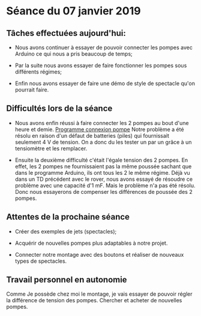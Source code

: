 # Séance du 07 janvier 2019
## Tâches effectuées aujourd'hui:

+ Nous avons continuer à essayer de pouvoir connecter les pompes avec Arduino ce qui nous a pris beaucoup de temps;

+ Par la suite nous avons essayer de faire fonctionner les pompes sous différents régimes;

+ Enfin nous avons essayer de faire une démo de style de spectacle qu'on pourrait faire.
  
 
 ## Difficultés lors de la séance
 
 + Nous avons enfin réussi à faire connecter les 2 pompes au bout d'une heure et demie.
    <a href="https://github.com/NalyJ/Fountain-Arduino/blob/master/Code/projet_arduio.ino">Programme connexion pompe</a>
  Notre problème a été résolu en raison d'un défaut de batteries (piles) qui fournissait seulement 4 V de tension. On a donc du les tester un par un grâce à un tensiomètre et les remplacer.
  
 + Ensuite la deuxième difficulté c'était l'égale tension des 2 pompes. En effet, les 2 pompes ne fournissaient pas la même poussée sachant que dans le programme Arduino, ils ont tous les 2 le même régime. Déjà vu dans un TD précédent avec le rover, nous avons essayé de résoudre ce problème avec une capacité d'1 mF. Mais le problème n'a pas été résolu. Donc nous essayerons de compenser les différences de poussée des 2 pompes.
    
    
## Attentes de la prochaine séance

+ Créer des exemples de jets (spectacles);

+ Acquérir de nouvelles pompes plus adaptables à notre projet.

+ Connecter notre montage avec des boutons et réaliser de nouveaux types de spectacles.

## Travail personnel en autonomie

Comme Je possède chez moi le montage, je vais essayer de  pouvoir régler la différence de tension des pompes.
Chercher et acheter de nouvelles pompes.


